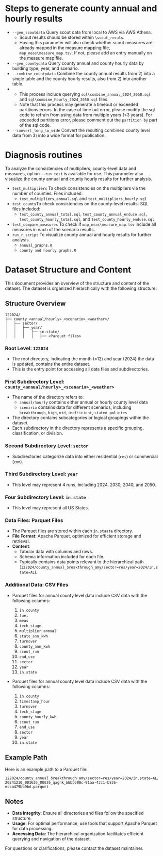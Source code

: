 # Steps to generate county annual and hourly results
- `--gen_scoutdata` Query scout data from local to AWS via AWS Athena.
  - Scout results should be stored within `\scout_resuls`.
  - Having this parameter will also check whether scout measures are already mapped in the measure mapping file, `map_meas\measure_map.tsv`. If not, please add an entry manually on the measure map file.
- `--gen_countydata` Query county annual and county hourly data by building type, year, and scenario.
- `--combine_countydata` Combine the county annual results from 2) into a single table and the county hourly results, also from 2) into another table.
-  - This process include querying `sql\combine_annual_2024_2050.sql` and `sql\combine_hourly_2024_2050.sql` files.
   - Note that this process may generate a timeout or exceeded partitions errors. In the case of time out error, please modify the sql code to refrain from using data from multiple years (<3 years). For exceeded partitions error, please comment out the `partition by` part of the sql code.
- `--convert_long_to_wide` Convert the resulting combined county level data from 3) into a wide format for publication.

# Diagnosis routines
To analyze the consistencies of multipliers, county-level data and measures, option `--run_test` is available for use. This parameter also visualize the county annual and county hourly results for further analysis. 

- `test_multipliers` To check consistencies on the multipliers via the number of counties. Files included:
  - `test_multipliers_annual.sql` and `test_multipliers_hourly.sql` 
- `test_county`To check consistencies on the county-level results. SQL files included:
  - `test_county_annual_total.sql`, `test_county_annual_enduse.sql`, `test_county_hourly_total.sql`, and `test_county_hourly_enduse.sql`.
- `test_compare_measures` To check if `map_meas\measure_map.tsv` include all measures in each of the scenario results.
- `run_r_script` To visualize county annual and hourly results for further analysis.
  - `annual_graphs.R`
  - `county and hourly graphs.R`

# Dataset Structure and Content

This document provides an overview of the structure and content of the dataset. The dataset is organized hierarchically with the following structure:

## Structure Overview
```
122024/
├── county_<annual/hourly>_<scenario>_<weather>/
│   ├── sector/
│   │   ├── year/
│   │   │   ├── in.state/
│   │   │   │   ├── <Parquet files>
```

### Root Level: `122024`
- The root directory, indicating the month (=12) and year (2024) the data is updated, contains the entire dataset.
- This is the entry point for accessing all data files and subdirectories.

### First Subdirectory Level: `county_<annual/hourly>_<scenario>_<weather>`
- The name of the directory refers to:
  - `annual/hourly` contains either annual or hourly county level data
  - `scenario` contains data for different scenarios, including `breakthrough`, `high`, `mid`, `inefficient`, `stated policies`
- The directory contains subcategories or logical groupings within the dataset.
- Each subdirectory in the directory represents a specific grouping, classification, or division.

### Second Subdirectory Level: `sector`
- Subdirectories categorize data into either residential (`res`) or commercial (`com`).

### Third Subdirectory Level: `year`
- This level may represent 4 runs, including 2024, 2030, 2040, and 2050.

### Four Subdirectory Level: `in.state`
- This level may represent all US States.

### Data Files: Parquet Files
- The Parquet files are stored within each `in.staate` directory.
- **File Format**: Apache Parquet, optimized for efficient storage and retrieval.
- **Content**:
  - Tabular data with columns and rows.
  - Schema information included for each file.
  - Typically contains data points relevant to the hierarchical path (`122024/county_annual_breakthrough_amy/sector=res/year=2024/in.state=AL`).

### Additional Data: CSV Files
- Parquet files for annual county level data include CSV data with the following columns:
  1. `in.county`
  2. `fuel`
  3. `meas`
  4. `tech_stage`
  5. `multiplier_annual`
  6. `state_ann_kwh`
  7. `turnover`
  8. `county_ann_kwh`
  9. `scout_run`
  10. `end_use`
  11. `sector`
  12. `year`
  13. `in.state`

- Parquet files for annual county level data include CSV data with the following columns:
  1. `in.county`
  2. `timestamp_hour`
  3. `turnover`
  4. `tech_stage`
  5. `county_hourly_kwh`
  6. `scout_run`
  7. `end_use`
  8. `sector`
  9. `year`
  10. `in.state`

## Example Path
Here is an example path to a Parquet file:
```
122024/county_annual_breakthrough_amy/sector=res/year=2024/in.state=AL/
20241210_001636_00026_qagnk_bbbb508c-91aa-43c1-b826-ecca479bb9bd.parquet
```

## Notes
- **Data Integrity**: Ensure all directories and files follow the specified structure.
- **Usage**: For optimal performance, use tools that support Apache Parquet for data processing.
- **Accessing Data**: The hierarchical organization facilitates efficient querying and navigation of the dataset.

For questions or clarifications, please contact the dataset maintainer.

